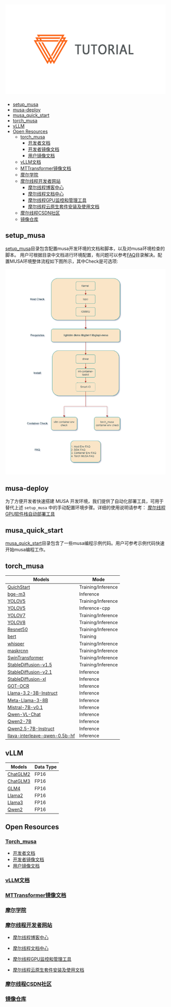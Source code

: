 ![Examples Logo](docs/images/tutorial.png)
-----------------------

<!-- toc -->

- [setup\_musa](#setup_musa)
- [musa-deploy](#musa-deploy)
- [musa\_quick\_start](#musa_quick_start)
- [torch\_musa](#torch_musa)
- [vLLM](#vllm)
- [Open Resources](#open-resources)
  - [torch\_musa](#torch_musa-1)
    - [开发者文档](#开发者文档)
    - [开发者镜像文档](#开发者镜像文档)
    - [用户镜像文档](#用户镜像文档)
  - [vLLM文档](#vllm文档)
  - [MTTransformer镜像文档](#mttransformer镜像文档)
  - [摩尔学院](#摩尔学院)
  - [摩尔线程开发者网站](#摩尔线程开发者网站)
    - [摩尔线程博客中心](#摩尔线程博客中心)
    - [摩尔线程文档中心](#摩尔线程文档中心)
    - [摩尔线程GPU监控和管理工具](#摩尔线程gpu监控和管理工具)
    - [摩尔线程云原生套件安装及使用文档](#摩尔线程云原生套件安装及使用文档)
  - [摩尔线程CSDN社区](#摩尔线程csdn社区)
  - [镜像仓库](#镜像仓库)
  <!-- tocstop -->

## setup_musa

[setup_musa](./setup_musa)目录包含配置musa开发环境的文档和脚本，以及对musa环境检查的脚本。 用户可根据目录中文档进行环境配置，有问题可以参考[FAQ](./FAQ)目录解决。配置MUSA环境整体流程如下图所示，其中Check是可选项:

![install_guide](docs/images/install_guide.png)

## musa-deploy
为了方便开发者快速搭建 MUSA 开发环境，我们提供了自动化部署工具，可用于替代上述 `setup_musa` 中的手动配置环境步骤。详细的使用说明请参考：
[摩尔线程GPU软件栈自动部署工具](https://document-dev.devops.mthreads.com/musa-deploy/musa-deploy-doc-online/introduction/)

## musa_quick_start
[musa_quick_start](./musa_quick_start)目录包含了一些musa编程示例代码。用户可参考示例代码快速开始musa编程工作。


## torch_musa

| Models  | Mode      |
| ------- | --------- |
| [QuichStart](./pytorch/QuickStart)  | Training/Inference |
| [bge-m3](./pytorch/Embedding/bge_m3)  | Inference |
| [YOLOV5](./pytorch/cv/yolov5)  | Training/Inference |
| [YOLOV5](./pytorch/cpp/)  | Inference-cpp |
| [YOLOV7](./pytorch/cv/yolov7/) | Training/Inference |
| [YOLOV8](./pytorch/cv/yolov8/) | Training/Inference |
| [Resnet50](./pytorch/cv/resnet50/) | Training/Inference |
| [bert](./pytorch/nlp/bert/) | Training |
| [whisper](./pytorch/speech/whisper/) | Training/Inference |
| [maskrcnn](./pytorch/cv/maskrcnn/) | Training/Inference |
| [SwinTransformer](./pytorch/cv/swin_transformer/) | Training/Inference |
| [StableDiffusion-v1.5](./pytorch/multimodal/sd_1.5) | Training/Inference |
| [StableDiffusion-v2.1](./pytorch/multimodal/sd_2.1) | Inference |
| [StableDiffusion-xl](./pytorch/multimodal/sdxl) | Inference |
| [GOT-OCR](./pytorch/huggingface_demo/GOT-OCR) | Inference |
| [Llama-3.2-3B-Instruct](./pytorch/huggingface_demo/Llama-3.2-3B-Instruct) | Inference |
| [Meta-Llama-3-8B](./pytorch/huggingface_demo/Meta-Llama-3-8B) | Inference |
| [Mistral-7B-v0.1](./pytorch/huggingface_demo/Mistral-7B-v0.1) | Inference |
| [Qwen-VL-Chat](./pytorch/huggingface_demo/Qwen-VL-Chat) | Inference |
| [Qwen2-7B](./pytorch/huggingface_demo/Qwen2-7B) | Inference |
| [Qwen2.5-7B-Instruct](./pytorch/huggingface_demo/Qwen2.5-7B-Instruct) | Inference |
| [llava-interleave-qwen-0.5b-hf](./pytorch/huggingface_demo/llava-interleave-qwen-0.5b-hf) | Inference |


## vLLM

| Models        | Data Type     |
| ------------  | ------------- |
| [ChatGLM2](./vllm/models/ChatGLM2)        | FP16          |
| [ChatGLM3](./vllm/models/ChatGLM3)        | FP16          |
| [GLM4](./vllm/models/GLM4)        | FP16          |
| [Llama2](./vllm/models/Llama2)        | FP16          |
| [Llama3](./vllm/models/Llama3)        | FP16          |
| [Qwen2](./vllm/models/Qwen2)        | FP16          |



## Open Resources

### [Torch_musa](https://github.com/MooreThreads/torch_musa)

- [开发者文档](https://github.com/MooreThreads/torch_musa/blob/main/docs/)
- [开发者镜像文档](https://mcconline.mthreads.com/repo/musa-pytorch-dev-public?repoName=musa-pytorch-dev-public&repoNamespace=mcconline&displayName=Pytorch%20on%20MUSA%20Dev)
- [用户镜像文档](https://mcconline.mthreads.com/repo/musa-pytorch-release-public?repoName=musa-pytorch-release-public&repoNamespace=mcconline&displayName=Pytorch%20on%20MUSA%20Release)

### [vLLM文档](https://docs.mthreads.com/mtt/mtt-doc-online/)

### [MTTransformer镜像文档](https://mcconline.mthreads.com/repo/musa-pytorch-transformer?repoName=musa-pytorch-transformer&repoNamespace=mcconline&displayName=MT%20Transformer%20Release)

### [摩尔学院](https://academy.mthreads.com/)

### [摩尔线程开发者网站](https://developer.mthreads.com/)

- [摩尔线程博客中心](https://blog.mthreads.com/blog/musa/)

- [摩尔线程文档中心](https://docs.mthreads.com/)

- [摩尔线程GPU监控和管理工具](https://docs.mthreads.com/gmc/gmc-doc-online/user_manual/)

- [摩尔线程云原生套件安装及使用文档](https://docs.mthreads.com/cloud-native/cloud-native-doc-online/introduction/)

### [摩尔线程CSDN社区](https://bbs.csdn.net/forums/mthreads)

### [镜像仓库](https://mcconline.mthreads.com/repo)
